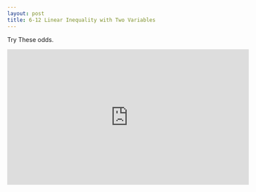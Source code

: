 ```yaml
---
layout: post
title: 6-12 Linear Inequality with Two Variables
---
```

Try These odds.
<iframe width="560" height="315" src="https://www.youtube.com/embed/W11g2rAHbM0" frameborder="0" allowfullscreen></iframe>
